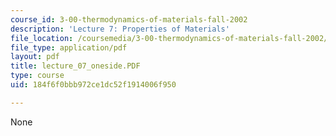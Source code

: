 ```yaml
---
course_id: 3-00-thermodynamics-of-materials-fall-2002
description: 'Lecture 7: Properties of Materials'
file_location: /coursemedia/3-00-thermodynamics-of-materials-fall-2002/184f6f0bbb972ce1dc52f1914006f950_lecture_07_oneside.PDF
file_type: application/pdf
layout: pdf
title: lecture_07_oneside.PDF
type: course
uid: 184f6f0bbb972ce1dc52f1914006f950

---
```

None